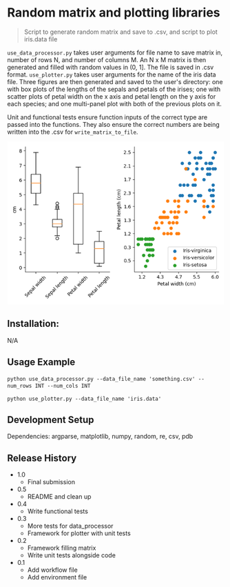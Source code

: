 # Random matrix and plotting libraries

> Script to generate random matrix and save to .csv, and script to plot iris.data file

`use_data_processor.py` takes user arguments for file name to save matrix in, number of rows N, and number of columns M. An N x M matrix is then generated and filled with random values in (0, 1]. The file is saved in .csv format. `use_plotter.py` takes user arguments for the name of the iris data file. Three figures are then generated and saved to the user's directory: one with box plots of the lengths of the sepals and petals of the irises; one with scatter plots of petal width on the x axis and petal length on the y axis for each species; and one multi-panel plot with both of the previous plots on it.

Unit and functional tests ensure function inputs of the correct type are passed into the functions. They also ensure the correct numbers are being written into the .csv for `write_matrix_to_file`.

![Example Plot](multi_panel_figure.png)

## Installation: 

N/A

## Usage Example

```
python use_data_processor.py --data_file_name 'something.csv' --num_rows INT --num_cols INT
```
```
python use_plotter.py --data_file_name 'iris.data'
```
## Development Setup

Dependencies: argparse, matplotlib, numpy, random, re, csv, pdb

## Release History
* 1.0 
    * Final submission
* 0.5
    * README and clean up
* 0.4 
    * Write functional tests
* 0.3
    * More tests for data_processor
    * Framework for plotter with unit tests
* 0.2
    * Framework filling matrix
    * Write unit tests alongside code
* 0.1
    * Add workflow file
    * Add environment file